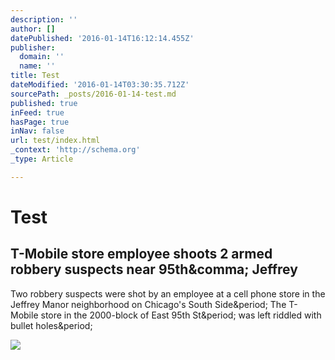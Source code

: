 ```yaml
---
description: ''
author: []
datePublished: '2016-01-14T16:12:14.455Z'
publisher:
  domain: ''
  name: ''
title: Test
dateModified: '2016-01-14T03:30:35.712Z'
sourcePath: _posts/2016-01-14-test.md
published: true
inFeed: true
hasPage: true
inNav: false
url: test/index.html
_context: 'http://schema.org'
_type: Article

---
```

# Test

<article style=""><h1>T-Mobile store employee shoots 2 armed robbery suspects near 95th&amp;comma; Jeffrey</h1><p>Two robbery suspects were shot by an employee at a cell phone store in the Jeffrey Manor neighborhood on Chicago's South Side&amp;period; The T-Mobile store in the 2000-block of East 95th St&amp;period; was left riddled with bullet holes&amp;period;</p><img src="http://cdn.abclocal.go.com/content/wls/images/cms/automation/vod/1157966_1280x720.jpg" /></article>